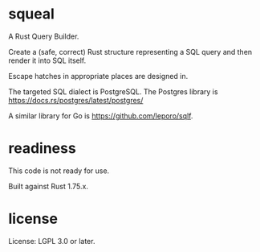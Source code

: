 # squeal

A Rust Query Builder.

Create a (safe, correct) Rust structure representing a SQL query and then render it into SQL itself.

Escape hatches in appropriate places are designed in.

The targeted SQL dialect is PostgreSQL. The Postgres library is  https://docs.rs/postgres/latest/postgres/

A similar library for Go is https://github.com/leporo/sqlf.

# readiness

This code is not ready for use.

Built against Rust 1.75.x.

# license

License: LGPL 3.0 or later.
